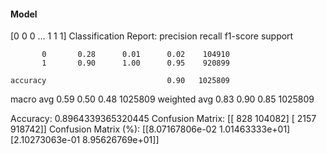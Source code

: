 #### Model
[0 0 0 ... 1 1 1]
Classification Report:
              precision    recall  f1-score   support

           0       0.28      0.01      0.02    104910
           1       0.90      1.00      0.95    920899

    accuracy                           0.90   1025809
   macro avg       0.59      0.50      0.48   1025809
weighted avg       0.83      0.90      0.85   1025809

Accuracy: 0.8964339365320445
Confusion Matrix:
[[   828 104082]
 [  2157 918742]]
Confusion Matrix (%):
[[8.07167806e-02 1.01463333e+01]
 [2.10273063e-01 8.95626769e+01]]
